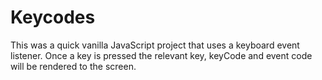 # Keycodes

This was a quick vanilla JavaScript project that uses a keyboard event listener. Once a key is pressed the relevant key, keyCode and event code will be rendered to the screen.

